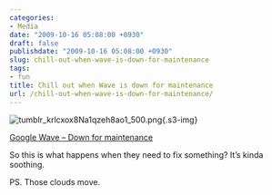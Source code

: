 ```yaml
---
categories:
- Media
date: "2009-10-16 05:08:00 +0930"
draft: false
publishdate: "2009-10-16 05:08:00 +0930"
slug: chill-out-when-wave-is-down-for-maintenance
tags:
- fun
title: Chill out when Wave is down for maintenance
url: /chill-out-when-wave-is-down-for-maintenance/
---
```

![tumblr\_krlcxox8Na1qzeh8ao1\_500.png](https://turbo.geekorium.com.au/images/tumblr_krlcxox8Na1qzeh8ao1_500.png){.s3-img}

[Google Wave – Down for
maintenance](http://wave.google.com/maintenance/index.html)

So this is what happens when they need to fix something? It’s kinda
soothing.

PS. Those clouds move.